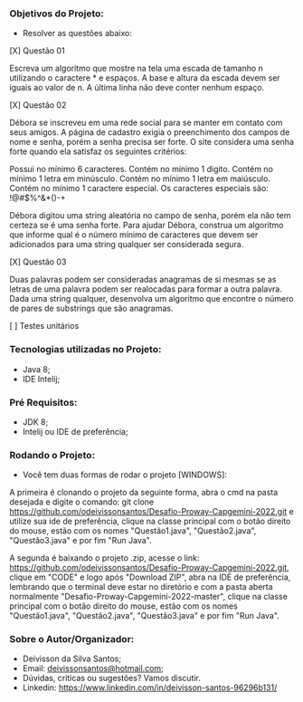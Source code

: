### Objetivos do Projeto:

- Resolver as questões abaixo:

[X] Questão 01

Escreva um algoritmo que mostre na tela uma escada de tamanho n utilizando o caractere * e espaços. A base e altura da escada devem ser iguais ao valor de n. A última linha não deve conter nenhum espaço.

[X] Questão 02

Débora se inscreveu em uma rede social para se manter em contato com seus amigos. A página de cadastro exigia o preenchimento dos campos de nome e senha, porém a senha precisa ser forte. O site considera uma senha forte quando ela satisfaz os seguintes critérios:

Possui no mínimo 6 caracteres.
Contém no mínimo 1 digito.
Contém no mínimo 1 letra em minúsculo.
Contém no mínimo 1 letra em maiúsculo.
Contém no mínimo 1 caractere especial. Os caracteres especiais são: !@#$%^&*()-+

Débora digitou uma string aleatória no campo de senha, porém ela não tem certeza se é uma senha forte. Para ajudar Débora, construa um algoritmo que informe qual é o número mínimo de caracteres que devem ser adicionados para uma string qualquer ser considerada segura.

[X] Questão 03

Duas palavras podem ser consideradas anagramas de si mesmas se as letras de uma palavra podem ser realocadas para formar a outra palavra. Dada uma string qualquer, desenvolva um algoritmo que encontre o número de pares de substrings que são anagramas.

[ ] Testes unitários


### Tecnologias utilizadas no Projeto:
- Java 8;
- IDE Intelij;

### Pré Requisitos:
- JDK 8;
- Intelij ou IDE de preferência;

### Rodando o Projeto: 
- Você tem duas formas de rodar o projeto [WINDOWS]: 

A primeira é clonando o projeto da seguinte forma, abra o cmd na pasta desejada e digite o comando: git clone https://github.com/odeivissonsantos/Desafio-Proway-Capgemini-2022.git e utilize sua ide de preferência, clique na classe principal com o botão direito do mouse, estão com os nomes "Questão1.java", "Questão2.java", "Questão3.java" e por fim "Run Java".

A segunda é baixando o projeto .zip, acesse o link: https://github.com/odeivissonsantos/Desafio-Proway-Capgemini-2022.git, clique em "CODE" e logo após "Download ZIP", abra na IDE de preferência, lembrando que o terminal deve estar no diretório e com a pasta aberta normalmente "Desafio-Proway-Capgemini-2022-master", clique na classe principal com o botão direito do mouse, estão com os nomes "Questão1.java", "Questão2.java", "Questão3.java" e por fim "Run Java".

### Sobre o Autor/Organizador:
- Deivisson da Silva Santos;
- Email: deivissonsantos@hotmail.com;
- Dúvidas, criticas ou sugestões? Vamos discutir.
- Linkedin: https://www.linkedin.com/in/deivisson-santos-96296b131/